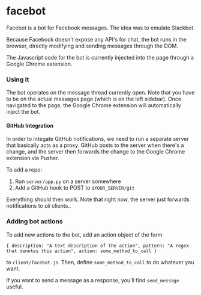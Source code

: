 # facebot

Facebot is a bot for Facebook messages. The idea was to emulate Slackbot.

Because Facebook doesn't expose any API's for chat, the bot runs in the browser,
directly modifying and sending messages through the DOM.

The Javascript code for the bot is currently injected into the page through a Google Chrome extension.

### Using it
The bot operates on the message thread currently open. Note that you have to be on the actual messages page (which is on the
left sidebar).
Once navigated to the page, the Google Chrome extension will automatically inject the bot.

#### GitHub Integration
In order to integate GitHub notifications, we need to run a separate server that
basically acts as a proxy. GitHub posts to the server when there's a change, and
the server then forwards the change to the Google Chrome extension via Pusher.

To add a repo:
1. Run `server/app.py` on a server somewhere
2. Add a GitHub hook to POST to `$YOUR_SERVER/git`

Everything should then work. Note that right now, the server just forwards
notifications to _all_ clients..

### Adding bot actions
To add new actions to the bot, add an action object of the form

`{ description: "A text description of the action", pattern: "A regex that denotes this action", action: some_method_to_call }`

to `client/facebot.js`. Then, define `some_method_to_call` to do whatever you want.

If you want to send a message as a response, you'll find `send_message` useful.
